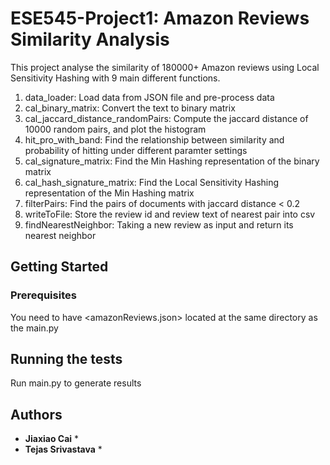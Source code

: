 # ESE545-Project1: Amazon Reviews Similarity Analysis

This project analyse the similarity of 180000+ Amazon reviews using Local Sensitivity Hashing with 9 main different functions.

1. data_loader: Load data from JSON file and pre-process data
2. cal_binary_matrix: Convert the text to binary matrix
3. cal_jaccard_distance_randomPairs: Compute the jaccard distance of 10000 random pairs, and plot the histogram
4. hit_pro_with_band: Find the relationship between similarity and probability of hitting under different paramter settings
5. cal_signature_matrix: Find the Min Hashing representation of the binary matrix
6. cal_hash_signature_matrix: Find the Local Sensitivity Hashing representation of the Min Hashing matrix
7. filterPairs: Find the pairs of documents with jaccard distance < 0.2
8. writeToFile: Store the review id and review text of nearest pair into csv
9. findNearestNeighbor: Taking a new review as input and return its nearest neighbor

## Getting Started

### Prerequisites

You need to have <amazonReviews.json> located at the same directory as the main.py

## Running the tests

Run main.py to generate results

## Authors

* **Jiaxiao Cai** *
* **Tejas Srivastava** *
